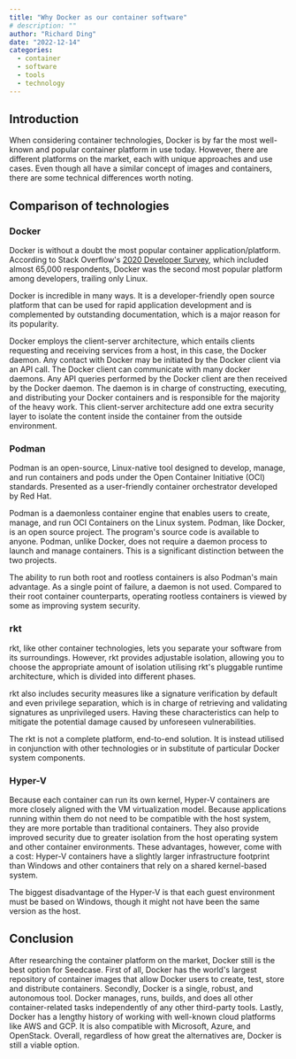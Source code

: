 ```yaml
---
title: "Why Docker as our container software"
# description: ""
author: "Richard Ding"
date: "2022-12-14"
categories:
  - container
  - software
  - tools
  - technology
---
```


## Introduction

When considering container technologies, Docker is by far the most
well-known and popular container platform in use today. However, there
are different platforms on the market, each with unique approaches and
use cases. Even though all have a similar concept of images and
containers, there are some technical differences worth noting.

## Comparison of technologies

### Docker

Docker is without a doubt the most popular container
application/platform. According to Stack Overflow's [2020 Developer
Survey](https://insights.stackoverflow.com/survey/2020), which included
almost 65,000 respondents, Docker was the second most popular platform
among developers, trailing only Linux.

Docker is incredible in many ways. It is a developer-friendly open
source platform that can be used for rapid application development and
is complemented by outstanding documentation, which is a major reason
for its popularity.

Docker employs the client-server architecture, which entails clients
requesting and receiving services from a host, in this case, the Docker
daemon. Any contact with Docker may be initiated by the Docker client
via an API call. The Docker client can communicate with many docker
daemons. Any API queries performed by the Docker client are then
received by the Docker daemon. The daemon is in charge of constructing,
executing, and distributing your Docker containers and is responsible
for the majority of the heavy work. This client-server architecture add
one extra security layer to isolate the content inside the container
from the outside environment.

### Podman

Podman is an open-source, Linux-native tool designed to develop, manage,
and run containers and pods under the Open Container Initiative (OCI)
standards. Presented as a user-friendly container orchestrator developed
by Red Hat.

Podman is a daemonless container engine that enables users to create,
manage, and run OCI Containers on the Linux system. Podman, like Docker,
is an open source project. The program's source code is available to
anyone. Podman, unlike Docker, does not require a daemon process to
launch and manage containers. This is a significant distinction between
the two projects.

The ability to run both root and rootless containers is also Podman's
main advantage. As a single point of failure, a daemon is not used.
Compared to their root container counterparts, operating rootless
containers is viewed by some as improving system security.

### rkt

rkt, like other container technologies, lets you separate your software
from its surroundings. However, rkt provides adjustable isolation,
allowing you to choose the appropriate amount of isolation utilising
rkt's pluggable runtime architecture, which is divided into different
phases.

rkt also includes security measures like a signature verification by
default and even privilege separation, which is in charge of retrieving
and validating signatures as unprivileged users. Having these
characteristics can help to mitigate the potential damage caused by
unforeseen vulnerabilities.

The rkt is not a complete platform, end-to-end solution. It is instead
utilised in conjunction with other technologies or in substitute of
particular Docker system components.

### Hyper-V

Because each container can run its own kernel, Hyper-V containers are
more closely aligned with the VM virtualization model. Because
applications running within them do not need to be compatible with the
host system, they are more portable than traditional containers. They
also provide improved security due to greater isolation from the host
operating system and other container environments. These advantages,
however, come with a cost: Hyper-V containers have a slightly larger
infrastructure footprint than Windows and other containers that rely on
a shared kernel-based system.

The biggest disadvantage of the Hyper-V is that each guest environment
must be based on Windows, though it might not have been the same version
as the host.

## Conclusion

After researching the container platform on the market, Docker still is
the best option for Seedcase. First of all, Docker has the world's
largest repository of container images that allow Docker users to
create, test, store and distribute containers. Secondly, Docker is a
single, robust, and autonomous tool. Docker manages, runs, builds, and
does all other container-related tasks independently of any other
third-party tools. Lastly, Docker has a lengthy history of working with
well-known cloud platforms like AWS and GCP. It is also compatible with
Microsoft, Azure, and OpenStack. Overall, regardless of how great the
alternatives are, Docker is still a viable option.

